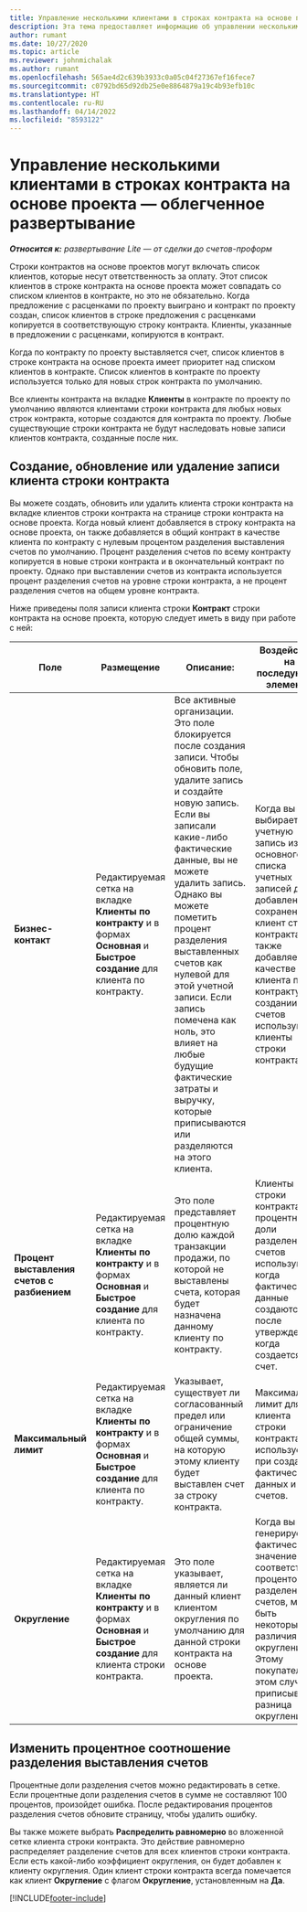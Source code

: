 ```yaml
---
title: Управление несколькими клиентами в строках контракта на основе проекта — облегченное развертывание
description: Эта тема предоставляет информацию об управлении несколькими клиентами в строках контракта на основе проекта.
author: rumant
ms.date: 10/27/2020
ms.topic: article
ms.reviewer: johnmichalak
ms.author: rumant
ms.openlocfilehash: 565ae4d2c639b3933c0a05c04f27367ef16fece7
ms.sourcegitcommit: c0792bd65d92db25e0e8864879a19c4b93efb10c
ms.translationtype: HT
ms.contentlocale: ru-RU
ms.lasthandoff: 04/14/2022
ms.locfileid: "8593122"
---
```

# <a name="manage-multiple-customers-on-project-based-contract-lines---lite"></a>Управление несколькими клиентами в строках контракта на основе проекта — облегченное развертывание

_**Относится к:** развертывание Lite — от сделки до счетов-проформ_

Строки контрактов на основе проектов могут включать список клиентов, которые несут ответственность за оплату. Этот список клиентов в строке контракта на основе проекта может совпадать со списком клиентов в контракте, но это не обязательно. Когда предложение с расценками по проекту выиграно и контракт по проекту создан, список клиентов в строке предложения с расценками копируется в соответствующую строку контракта. Клиенты, указанные в предложении с расценками, копируются в контракт.

Когда по контракту по проекту выставляется счет, список клиентов в строке контракта на основе проекта имеет приоритет над списком клиентов в контракте. Список клиентов в контракте по проекту используется только для новых строк контракта по умолчанию.

Все клиенты контракта на вкладке **Клиенты** в контракте по проекту по умолчанию являются клиентами строки контракта для любых новых строк контракта, которые создаются для контракта по проекту. Любые существующие строки контракта не будут наследовать новые записи клиентов контракта, созданные после них.

## <a name="create-update-or-delete-a-contract-line-customer-record"></a>Создание, обновление или удаление записи клиента строки контракта

Вы можете создать, обновить или удалить клиента строки контракта на вкладке клиентов строки контракта на странице строки контракта на основе проекта. Когда новый клиент добавляется в строку контракта на основе проекта, он также добавляется в общий контракт в качестве клиента по контракту с нулевым процентом разделения выставления счетов по умолчанию. Процент разделения счетов по всему контракту копируется в новые строки контракта и в окончательный контракт по проекту. Однако при выставлении счетов из контракта используется процент разделения счетов на уровне строки контракта, а не процент разделения счетов на общем уровне контракта.

Ниже приведены поля записи клиента строки **Контракт** строки контракта на основе проекта, которую следует иметь в виду при работе с ней:

| Поле | Размещение | Описание: | Воздействие на последующие элементы |
| --- | --- | --- | --- |
| **Бизнес-контакт** | Редактируемая сетка на вкладке **Клиенты по контракту** и в формах **Основная** и **Быстрое создание** для клиента по контракту. | Все активные организации. Это поле блокируется после создания записи. Чтобы обновить поле, удалите запись и создайте новую запись. Если вы записали какие-либо фактические данные, вы не можете удалить запись. Однако вы можете пометить процент разделения выставленных счетов как нулевой для этой учетной записи. Если запись помечена как ноль, это влияет на любые будущие фактические затраты и выручку, которые приписываются или разделяются на этого клиента. | Когда вы выбираете учетную запись из основного списка учетных записей для ее добавления и сохранения, клиент строки контракта также добавляется в качестве клиента по контракту. При создании счетов используются клиенты строки контракта. |
| **Процент выставления счетов с разбиением** | Редактируемая сетка на вкладке **Клиенты по контракту** и в формах **Основная** и **Быстрое создание** для клиента по контракту. | Это поле представляет процентную долю каждой транзакции продажи, по которой не выставлены счета, которая будет назначена данному клиенту по контракту. | Клиенты строки контракта и процентные доли разделения счетов используются, когда фактические данные создаются после утверждения и когда создается счет. |
| **Максимальный лимит** | Редактируемая сетка на вкладке **Клиенты по контракту** и в формах **Основная** и **Быстрое создание** для клиента по контракту. | Указывает, существует ли согласованный предел или ограничение общей суммы, на которую этому клиенту будет выставлен счет за строку контракта. | Максимальный лимит для клиента строки контракта используется при создании фактических данных и счетов. |
| **Округление** | Редактируемая сетка на вкладке **Клиенты по контракту** и в формах **Основная** и **Быстрое создание** для клиента строки контракта. | Это поле указывает, является ли данный клиент клиентом округления по умолчанию для данной строки контракта на основе проекта. | Когда вы генерируете фактическое значение в соответствии с процентом разделения счетов, могут быть некоторые различия в округлении. Этому покупателю в этом случае приписывается разница округления. |

## <a name="edit-billing-split-percentages"></a>Изменить процентное соотношение разделения выставления счетов

Процентные доли разделения счетов можно редактировать в сетке. Если процентные доли разделения счетов в сумме не составляют 100 процентов, произойдет ошибка. После редактирования процентов разделения счетов обновите страницу, чтобы удалить ошибку.

Вы также можете выбрать **Распределить равномерно** во вложенной сетке клиента строки контракта. Это действие равномерно распределяет разделение счетов для всех клиентов строки контракта. Если есть какой-либо коэффициент округления, он будет добавлен к клиенту округления. Один клиент строки контракта всегда помечается как клиент **Округление** с флагом **Округление**, установленным на **Да**.


[!INCLUDE[footer-include](../../includes/footer-banner.md)]